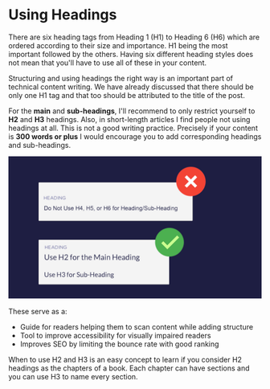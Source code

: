 # Using Headings

There are six heading tags from Heading 1 (H1) to Heading 6 (H6) which are ordered according to their size and importance. H1 being the most important followed by the others. Having six different heading styles does not mean that you'll have to use all of these in your content.

Structuring and using headings the right way is an important part of technical content writing. We have already discussed that there should be only one H1 tag and that too should be attributed to the title of the post.

For the **main** and **sub-headings**, I'll recommend to only restrict yourself to **H2** and **H3** headings. Also, in short-length articles I find people not using headings at all. This is not a good writing practice. Precisely if your content is **300 words or plus** I would encourage you to add corresponding headings and sub-headings.

![using-headings](images/tip-6.jpg)

These serve as a:

- Guide for readers helping them to scan content while adding structure
- Tool to improve accessibility for visually impaired readers
- Improves SEO by limiting the bounce rate with good ranking

When to use H2 and H3 is an easy concept to learn if you consider H2 headings as the chapters of a book. Each chapter can have sections and you can use H3 to name every section.
